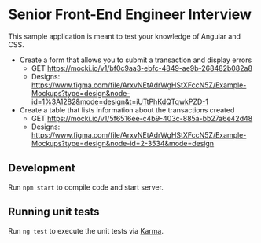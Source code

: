 # Senior Front-End Engineer Interview
This sample application is meant to test your knowledge of Angular and CSS. 

* Create a form that allows you to submit a transaction and display errors
  * GET https://mocki.io/v1/bf0c9aa3-ebfc-4849-ae9b-268482b082a8
  * Designs: https://www.figma.com/file/ArxvNEtAdrWgHStXFccN5Z/Example-Mockups?type=design&node-id=1%3A1282&mode=design&t=iUTtPhKdQTqwkPZD-1
* Create a table that lists information about the transactions created
  * GET https://mocki.io/v1/5f6516ee-c4b9-403c-885a-bb27a6e42d48
  * Designs: https://www.figma.com/file/ArxvNEtAdrWgHStXFccN5Z/Example-Mockups?type=design&node-id=2-3534&mode=design



## Development

Run `npm start` to compile code and start server. 

## Running unit tests

Run `ng test` to execute the unit tests via [Karma](https://karma-runner.github.io).
